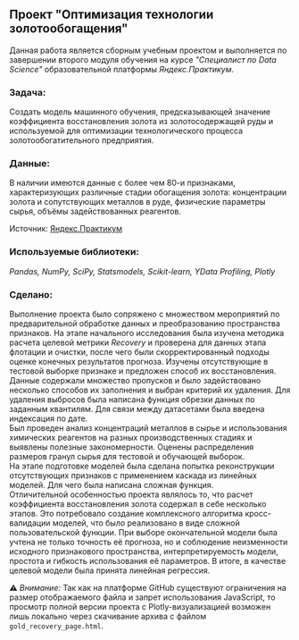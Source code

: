 ## Проект "Оптимизация технологии золотообогащения"
Данная работа является сборным учебным проектом и выполняется по завершении второго модуля обучения на курсе _"Специалист по Data Science"_ образовательной платформы _Яндекс.Практикум_.  
### Задача:
Создать модель машинного обучения, предсказывающей значение коэффициента восстановления золота из золотосодержащей руды и используемой для оптимизации технологического процесса золотообогатительного предприятия.  
### Данные:
В наличии имеются данные с более чем 80-и признаками, характеризующих различные стадии обогащения золота: концентрации золота и сопутствующих металлов в руде, физические параметры сырья, объёмы задействованных реагентов.  

Источник: [Яндекс.Практикум](https://practicum.yandex.ru/data-scientist/)
### Используемые библиотеки:
*Pandas, NumPy, SciPy, Statsmodels, Scikit-learn, YData Profiling, Plotly*
### Сделано:
Выполнение проекта было сопряжено с множеством мероприятий по предварительной обработке данных и преобразованию пространства признаков. На этапе начального исследования была изучена методика расчета целевой метрики _Recovery_ и проверена для данных этапа флотации и очистки, после чего были скорректированный подходы оценке конечных результатов прогноза. Изучены отсутствующие в тестовой выборке признаке и предложен способ их восстановления.  
Данные содержали множество пропусков и было задействовано несколько способов их заполнения и выбран критерий их удаления. Для удаления выбросов была написана функция обрезки данных по заданным квантилям. Для связи между датасетами была введена индексация по дате.  
Был проведен анализ концентраций металлов в сырье и использования химических реагентов на разных производственных стадиях и выявлены полезные закономерности. Оценены распределения размеров гранул сырья для тестовой и обучающей выборок.  
На этапе подготовке моделей была сделана попытка реконструкции отсутствующих признаков с применением каскада из линейных моделей. Для чего была написана сложная функция.   
Отличительной особенностью проекта являлось то, что расчет коэффициента восстановления золота содержал в себе несколько этапов. Это потребовало создание комплексного алгоритма кросс-валидации моделей, что было реализовано в виде сложной пользовательской функции. При выборе окончательной модели была учтена не только точность её прогноза, но и соблюдение неизменности исходного признакового пространства, интерпретируемость модели, простота и гибкость использования её параметров. В итоге, в качестве целевой модели была принята линейная регрессия.  

⚠ _Внимание:_ Так как на платформе GitHub существуют ограничения на размер отображаемого файла и запрет использования JavaScript, то просмотр полной версии проекта с Plotly-визуализацией возможен лишь локально через скачивание архива с файлом `gold_recovery_page.html`.
